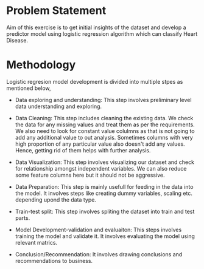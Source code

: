 # Problem Statement
Aim of this exercise is to get initial insights of the dataset and develop a predictor model using logistic regression algorithm which can classify Heart Disease.

# Methodology
Logistic regresion model development is divided into multiple stpes as mentioned below,

- Data exploring and understanding: This step involves preliminary level data understanding and exploring.

- Data Cleaning: This step includes cleaning the existing data. We check the data for any missing values and treat them as per the requirements. We also need to look for constant value colulmns as that is not going to add any additional value to out analysis. Sometimes columns with very high proportion of any particular value also doesn't add any values. Hence, getting rid of them helps with further analysis.

- Data Visualization: This step involves visualizing our dataset and check for relationship amongst independent variables. We can also reduce some feature columns here but it should not be aggressive.

- Data Preparation: This step is mainly usefull for feeding in the data into the model. It involves steps like creating dummy variables, scaling etc. depending upond the data type.

- Train-test split: This step involves spliting the dataset into train and test parts.

- Model Development-validation and evaluaiton: This steps involves training the model and validate it. It involves evaluating the model using relevant matrics.

- Conclusion/Recommendation: It involves drawing conclusions and recommendations to business.

